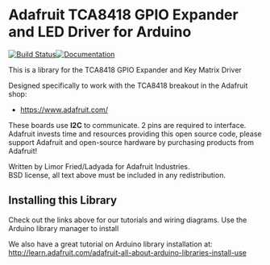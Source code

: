 # Adafruit TCA8418 GPIO Expander and LED Driver for Arduino 

[![Build Status](https://github.com/adafruit/Adafruit_TCA8418/workflows/Arduino%20Library%20CI/badge.svg)](https://github.com/adafruit/Adafruit_TCA8418/actions)[![Documentation](https://github.com/adafruit/ci-arduino/blob/master/assets/doxygen_badge.svg)](http://adafruit.github.io/Adafruit_TCA8418/html/index.html)

This is a library for the TCA8418 GPIO Expander and Key Matrix Driver

Designed specifically to work with the TCA8418 breakout in the Adafruit shop:

- https://www.adafruit.com/

These boards use **I2C** to communicate. 2 pins are required to interface.
Adafruit invests time and resources providing this open source code,
please support Adafruit and open-source hardware by purchasing
products from Adafruit!

Written by Limor Fried/Ladyada for Adafruit Industries.  
BSD license, all text above must be included in any redistribution.

## Installing this Library

Check out the links above for our tutorials and wiring diagrams. Use the Arduino library manager to install

We also have a great tutorial on Arduino library installation at:
http://learn.adafruit.com/adafruit-all-about-arduino-libraries-install-use
